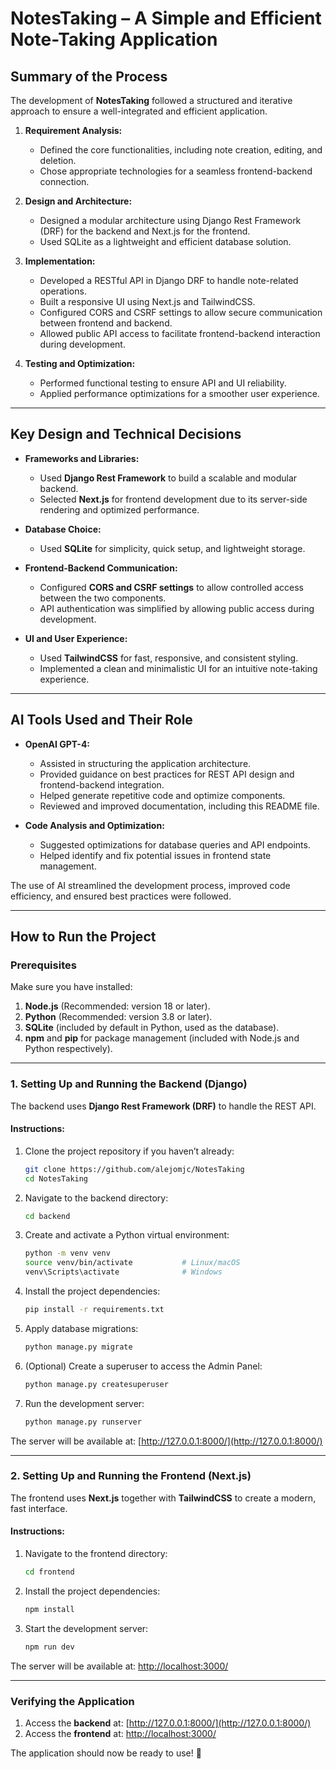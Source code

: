 # NotesTaking – A Simple and Efficient Note-Taking Application  

## Summary of the Process  

The development of **NotesTaking** followed a structured and iterative approach to ensure a well-integrated and efficient application.  

1. **Requirement Analysis:**  
   - Defined the core functionalities, including note creation, editing, and deletion.  
   - Chose appropriate technologies for a seamless frontend-backend connection.  

2. **Design and Architecture:**  
   - Designed a modular architecture using Django Rest Framework (DRF) for the backend and Next.js for the frontend.  
   - Used SQLite as a lightweight and efficient database solution.  

3. **Implementation:**  
   - Developed a RESTful API in Django DRF to handle note-related operations.  
   - Built a responsive UI using Next.js and TailwindCSS.  
   - Configured CORS and CSRF settings to allow secure communication between frontend and backend.  
   - Allowed public API access to facilitate frontend-backend interaction during development.  

4. **Testing and Optimization:**  
   - Performed functional testing to ensure API and UI reliability.  
   - Applied performance optimizations for a smoother user experience.  

---

## Key Design and Technical Decisions  

- **Frameworks and Libraries:**  
  - Used **Django Rest Framework** to build a scalable and modular backend.  
  - Selected **Next.js** for frontend development due to its server-side rendering and optimized performance.  

- **Database Choice:**  
  - Used **SQLite** for simplicity, quick setup, and lightweight storage.  

- **Frontend-Backend Communication:**  
  - Configured **CORS and CSRF settings** to allow controlled access between the two components.  
  - API authentication was simplified by allowing public access during development.  

- **UI and User Experience:**  
  - Used **TailwindCSS** for fast, responsive, and consistent styling.  
  - Implemented a clean and minimalistic UI for an intuitive note-taking experience.  

---

## AI Tools Used and Their Role  

- **OpenAI GPT-4:**  
  - Assisted in structuring the application architecture.  
  - Provided guidance on best practices for REST API design and frontend-backend integration.  
  - Helped generate repetitive code and optimize components.  
  - Reviewed and improved documentation, including this README file.  

- **Code Analysis and Optimization:**  
  - Suggested optimizations for database queries and API endpoints.  
  - Helped identify and fix potential issues in frontend state management.  

The use of AI streamlined the development process, improved code efficiency, and ensured best practices were followed.

---

## How to Run the Project

### Prerequisites
Make sure you have installed:

1. **Node.js** (Recommended: version 18 or later).
2. **Python** (Recommended: version 3.8 or later).
3. **SQLite** (included by default in Python, used as the database).
4. **npm** and **pip** for package management (included with Node.js and Python respectively).

---

### 1. Setting Up and Running the Backend (Django)
The backend uses **Django Rest Framework (DRF)** to handle the REST API.

#### Instructions:
1. Clone the project repository if you haven’t already:
   ```bash
   git clone https://github.com/alejomjc/NotesTaking
   cd NotesTaking
   ```

2. Navigate to the backend directory:
   ```bash
   cd backend
   ```

3. Create and activate a Python virtual environment:
   ```bash
   python -m venv venv
   source venv/bin/activate           # Linux/macOS
   venv\Scripts\activate              # Windows
   ```

4. Install the project dependencies:
   ```bash
   pip install -r requirements.txt
   ```

5. Apply database migrations:
   ```bash
   python manage.py migrate
   ```

6. (Optional) Create a superuser to access the Admin Panel:
   ```bash
   python manage.py createsuperuser
   ```

7. Run the development server:
   ```bash
   python manage.py runserver
   ```

The server will be available at: [http://127.0.0.1:8000/](http://127.0.0.1:8000/)

---

### 2. Setting Up and Running the Frontend (Next.js)
The frontend uses **Next.js** together with **TailwindCSS** to create a modern, fast interface.

#### Instructions:
1. Navigate to the frontend directory:
   ```bash
   cd frontend
   ```

2. Install the project dependencies:
   ```bash
   npm install
   ```

3. Start the development server:
   ```bash
   npm run dev
   ```

The server will be available at: [http://localhost:3000/](http://localhost:3000/)

---

### Verifying the Application  
1. Access the **backend** at: [http://127.0.0.1:8000/](http://127.0.0.1:8000/)  
2. Access the **frontend** at: [http://localhost:3000/](http://localhost:3000/)  

The application should now be ready to use! 🚀